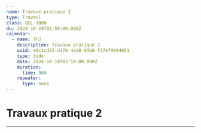 ```yaml
---
name: Travaux pratique 2
type: Travail
class: GEL-1000
du: 2024-10-19T03:59:00.000Z
calendar:
  - name: TP2
    description: Travaux pratique 2
    uuid: e0c1cd33-d476-4e28-93b6-f37ef9994051
    type: todo
    date: 2024-10-19T03:59:00.000Z
    duration:
      time: 360
    repeater:
      type: none
---
```

# Travaux pratique 2
---
